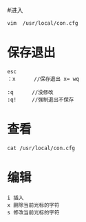 #进入

	vim  /usr/local/con.cfg

# 保存退出

	esc
	：x		//保存退出 x= wq
	
	:q		//没修改
	:q!		//强制退出不保存


# 查看

	cat /usr/local/con.cfg


# 编辑	

	i 插入
	x 删除当前光标的字符
	s 修改当前光标的字符



